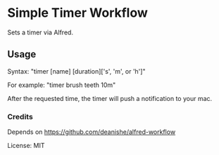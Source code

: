 # Simple Timer Workflow

Sets a timer via Alfred.

## Usage

Syntax: "timer [name] [duration]['s', 'm', or 'h']"

For example: "timer brush teeth 10m"

After the requested time, the timer will push a notification to your mac.

### Credits

Depends on https://github.com/deanishe/alfred-workflow

License: MIT
